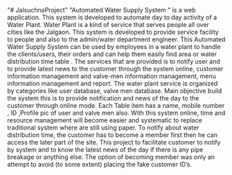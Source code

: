 "# JalsuchnaProject" 
"Automated Water Supply System " is a web application. This system is developed to automate day to day activity of a Water Plant. Water Plant is a kind of service that serves people all over cities like the Jalgaon. This system is developed to provide service facility to people and also to the admin/water department engineer. This Automated Water Supply System can be used by employees in a water plant to handle the clients/users, their orders and can help them easily find area or water distribution time table .
The services that are provided is to notify user and to provide latest news to the customer through the system online, customer information management and valve-men information management, menu information management and report. The water plant service is organized by categories like user database, valve men database. Main objective build the system this is to provide notification and news of the day to the customer through online mode. Each Table item has a name, mobile number , ID ,Profile pic of user and valve men also. With this system online, time and resource management will become easier and systematic to replace traditional system where are still using paper. To notify about water distribution time, the customer has to become a member first then he can access the later part of the site. This project to facilitate customer to notify by system and to know the latest news of the day if there is any pipe breakage or anything else. The option of becoming member was only an attempt to avoid (to some extent) placing the fake customer ID’s.
 
 
